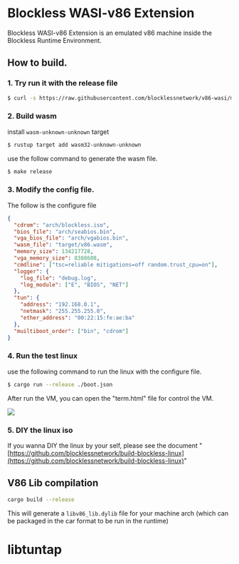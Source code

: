 # Blockless WASI-v86 Extension

Blockless WASI-v86 Extension is an emulated v86 machine inside the Blockless
Runtime Environment.

## How to build.

### 1. Try run it with the release file

```bash
$ curl -s https://raw.githubusercontent.com/blocklessnetwork/v86-wasi/main/download.sh|bash
```


### 2. Build wasm

install `wasm-unknown-unknown` target

```bash
$ rustup target add wasm32-unknown-unknown
```

use the follow command to generate the wasm file.

```bash
$ make release
```

### 3. Modify the config file.

The follow is the configure file

```json
{
  "cdrom": "arch/blockless.iso",
  "bios_file": "arch/seabios.bin",
  "vga_bios_file": "arch/vgabios.bin",
  "wasm_file": "target/v86.wasm",
  "memory_size": 134217728,
  "vga_memory_size": 8388608,
  "cmdline": ["tsc=reliable mitigations=off random.trust_cpu=on"],
  "logger": {
    "log_file": "debug.log",
    "log_module": ["E", "BIOS", "NET"]
  },
  "tun": {
    "address": "192.168.0.1",
    "netmask": "255.255.255.0",
    "ether_address": "00:22:15:fe:ae:ba"
  },
  "muiltiboot_order": ["bin", "cdrom"]
}
```

### 4. Run the test linux

use the following command to run the linux with the configure file.

```bash
$ cargo run --release ./boot.json
```

After run the VM, you can open the "term.html" file for control the VM.

![](term/Screen.png)

### 5. DIY the linux iso

If you wanna DIY the linux by your self, please see the document
"[https://github.com/blocklessnetwork/build-blockless-linux](https://github.com/blocklessnetwork/build-blockless-linux)"

## V86 Lib compilation

```sh
cargo build --release
```

This will generate a `libv86_lib.dylib` file for your machine arch (which can be packaged in the car format to be run in the runtime)

# libtuntap
